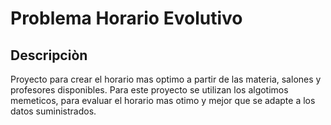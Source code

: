 # Problema Horario Evolutivo

## Descripciòn

Proyecto para crear el horario mas optimo a partir de las materia, salones y profesores disponibles. Para este proyecto se utilizan los algotimos memeticos, para evaluar el horario mas otimo y mejor que se adapte a los datos suministrados.
